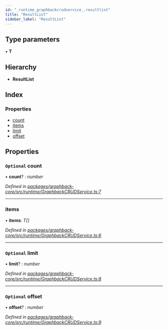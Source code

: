 ```yaml
---
id: "_runtime_graphbackcrudservice_.resultlist"
title: "ResultList"
sidebar_label: "ResultList"
---
```


## Type parameters

▪ **T**

## Hierarchy

* **ResultList**

## Index

### Properties

* [count](_runtime_graphbackcrudservice_.resultlist.md#optional-count)
* [items](_runtime_graphbackcrudservice_.resultlist.md#items)
* [limit](_runtime_graphbackcrudservice_.resultlist.md#optional-limit)
* [offset](_runtime_graphbackcrudservice_.resultlist.md#optional-offset)

## Properties

### `Optional` count

• **count**? : *number*

*Defined in [packages/graphback-core/src/runtime/GraphbackCRUDService.ts:7](https://github.com/aerogear/graphback/blob/63664df15/packages/graphback-core/src/runtime/GraphbackCRUDService.ts#L7)*

___

###  items

• **items**: *T[]*

*Defined in [packages/graphback-core/src/runtime/GraphbackCRUDService.ts:6](https://github.com/aerogear/graphback/blob/63664df15/packages/graphback-core/src/runtime/GraphbackCRUDService.ts#L6)*

___

### `Optional` limit

• **limit**? : *number*

*Defined in [packages/graphback-core/src/runtime/GraphbackCRUDService.ts:8](https://github.com/aerogear/graphback/blob/63664df15/packages/graphback-core/src/runtime/GraphbackCRUDService.ts#L8)*

___

### `Optional` offset

• **offset**? : *number*

*Defined in [packages/graphback-core/src/runtime/GraphbackCRUDService.ts:9](https://github.com/aerogear/graphback/blob/63664df15/packages/graphback-core/src/runtime/GraphbackCRUDService.ts#L9)*
